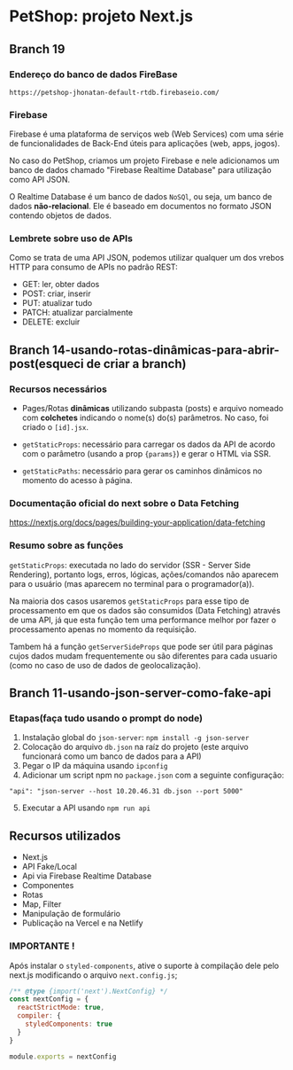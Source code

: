 # PetShop: projeto Next.js

## Branch 19

### Endereço do banco de dados FireBase

`https://petshop-jhonatan-default-rtdb.firebaseio.com/`

### Firebase

Firebase é uma plataforma de serviços web (Web Services) com uma série de
funcionalidades de Back-End úteis para aplicações (web, apps, jogos).

No caso do PetShop, criamos um projeto Firebase e nele adicionamos um banco de dados
chamado "Firebase Realtime Database" para utilização como API JSON.

O Realtime Database é um banco de dados `NoSQl`, ou seja, um banco de dados
**não-relacional**. Ele é baseado em documentos no formato JSON contendo objetos
de dados.

### Lembrete sobre uso de APIs

Como se trata de uma API JSON, podemos utilizar qualquer um dos vrebos HTTP para consumo de APIs
no padrão REST:

- GET: ler, obter dados
- POST: criar, inserir
- PUT: atualizar tudo
- PATCH: atualizar parcialmente
- DELETE: excluir 

## Branch 14-usando-rotas-dinâmicas-para-abrir-post(esqueci de criar a branch)

### Recursos necessários

- Pages/Rotas **dinâmicas** utilizando subpasta (posts) e arquivo
nomeado com **colchetes** indicando o nome(s) do(s) parâmetros. No
caso, foi criado o `[id].jsx`.

- `getStaticProps`: necessário para carregar os dados da API de
acordo com o parâmetro (usando a prop `{params}`) e gerar o HTML
via SSR.

- `getStaticPaths`: necessário para gerar os caminhos dinâmicos 
no momento do acesso à página.

### Documentação oficial do next sobre o Data Fetching

https://nextjs.org/docs/pages/building-your-application/data-fetching

### Resumo sobre as funções

`getStaticProps`: executada no lado do servidor (SSR - Server Side Rendering),
portanto logs, erros, lógicas, ações/comandos não aparecem para o usuário (mas aparecem no terminal para o programador(a)).

Na maioria dos casos usaremos `getStaticProps` para esse tipo de processamento em que os dados são consumidos (Data Fetching) através de uma API, já que esta função tem uma performance melhor por fazer o processamento apenas no momento da requisição.

Tambem há a função `getServerSideProps` que pode ser útil para páginas cujos dados mudam frequentemente ou são diferentes para cada usuario (como no caso de uso de dados de geolocalização).

## Branch 11-usando-json-server-como-fake-api

### Etapas(faça tudo usando o prompt do node)

1. Instalação global do `json-server`: `npm install -g json-server`
2. Colocação do arquivo `db.json` na raíz do projeto (este arquivo funcionará como um banco de dados para a API)
3. Pegar o IP da máquina usando `ipconfig`
4. Adicionar um script npm no `package.json` com a seguinte configuração:

`"api": "json-server --host 10.20.46.31 db.json --port 5000"`

5. Executar a API usando `npm run api`

## Recursos utilizados

- Next.js
- API Fake/Local
- Api via Firebase Realtime Database
- Componentes
- Rotas
- Map, Filter
- Manipulação de formulário
- Publicação na Vercel e na Netlify

### IMPORTANTE !

Após instalar o `styled-components`, ative o suporte à compilação dele pelo next.js modificando o arquivo `next.config.js`;

```javascript
/** @type {import('next').NextConfig} */
const nextConfig = {
  reactStrictMode: true,
  compiler: {
    styledComponents: true
  }
}

module.exports = nextConfig
```